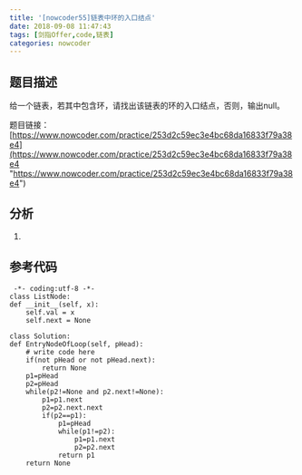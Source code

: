 ```yaml
---
title: '[nowcoder55]链表中环的入口结点'
date: 2018-09-08 11:47:43
tags: [剑指Offer,code,链表]
categories: nowcoder
---
```


## 题目描述

给一个链表，若其中包含环，请找出该链表的环的入口结点，否则，输出null。

题目链接： [https://www.nowcoder.com/practice/253d2c59ec3e4bc68da16833f79a38e4](https://www.nowcoder.com/practice/253d2c59ec3e4bc68da16833f79a38e4 "https://www.nowcoder.com/practice/253d2c59ec3e4bc68da16833f79a38e4")

<!-- more -->

## 分析

1. 


## 参考代码

	 -*- coding:utf-8 -*-
	class ListNode:
    def __init__(self, x):
        self.val = x
        self.next = None

	class Solution:
    def EntryNodeOfLoop(self, pHead):
        # write code here
        if(not pHead or not pHead.next):
            return None
        p1=pHead
        p2=pHead
        while(p2!=None and p2.next!=None):
            p1=p1.next
            p2=p2.next.next
            if(p2==p1):
                p1=pHead
                while(p1!=p2):
                    p1=p1.next
                    p2=p2.next
                return p1
        return None